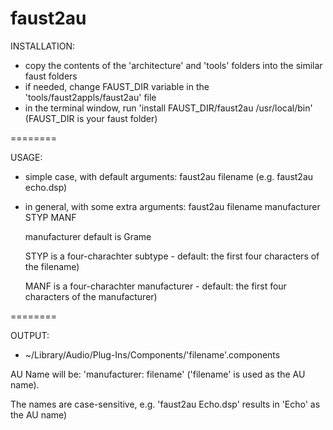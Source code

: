 faust2au
========

INSTALLATION:

- copy the contents of the 'architecture' and 'tools' folders into the similar faust folders
- if needed, change FAUST_DIR variable in the 'tools/faust2appls/faust2au' file
- in the terminal window, run  'install FAUST_DIR/faust2au /usr/local/bin' (FAUST_DIR is your faust folder)


========

USAGE: 

- simple case, with default arguments:
faust2au filename
(e.g. faust2au echo.dsp)

- in general, with some extra arguments:
faust2au filename manufacturer STYP MANF

  manufacturer default is Grame

  STYP is a four-charachter subtype - default: the first four characters of the filename)

  MANF is a four-charachter manufacturer - default: the first four characters of the manufacturer)


========

OUTPUT:
  - ~/Library/Audio/Plug-Ins/Components/'filename'.components
   
  AU Name will be: 'manufacturer: filename'  ('filename' is used as the AU name). 

  The names are case-sensitive, e.g. 'faust2au Echo.dsp' results in 'Echo' as the AU name)
